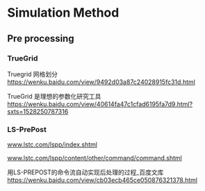 # Simulation Method
## Pre processing
### TrueGrid
Truegrid 网格划分
https://wenku.baidu.com/view/9492d03a87c24028915fc31d.html

TrueGrid 是理想的参数化研究工具
https://wenku.baidu.com/view/40614fa47c1cfad6195fa7d9.html?sxts=1528250787316
### LS-PrePost
www.lstc.com/lspp/index.shtml

www.lstc.com/lspp/content/other/command/command.shtml

用LS-PREPOST的命令流自动实现后处理的过程_百度文库
https://wenku.baidu.com/view/cb03ecb465ce050876321378.html
